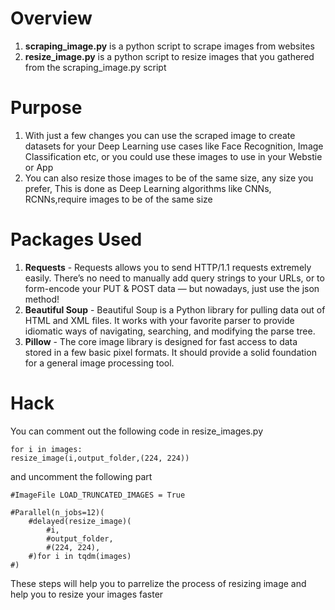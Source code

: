 # Overview

1. **scraping_image.py** is a python script to scrape images from websites
2. **resize_image.py** is a python script to resize images that you gathered from the scraping_image.py script

# Purpose

1. With just a few changes you can use the scraped image to create datasets for your Deep Learning use cases like Face Recognition, Image Classification etc, or you could use these images to use in your Webstie or App
2. You can also resize those images to be of the same size, any size you prefer, This is done as Deep Learning algorithms like CNNs, RCNNs,require images to be of the same size

# Packages Used

1. **Requests** - Requests allows you to send HTTP/1.1 requests extremely easily. There’s no need to manually add query strings to your URLs, or to form-encode your PUT & POST data — but nowadays, just use the json method!
2. **Beautiful Soup** - Beautiful Soup is a Python library for pulling data out of HTML and XML files. It works with your favorite parser to provide idiomatic ways of navigating, searching, and modifying the parse tree.
3. **Pillow** - The core image library is designed for fast access to data stored in a few basic pixel formats. It should provide a solid foundation for a general image processing tool.

# Hack

You can comment out the following code in resize_images.py
``` 
for i in images:
resize_image(i,output_folder,(224, 224))
```
    
and uncomment the following part

``` 
#ImageFile LOAD_TRUNCATED_IMAGES = True
```

```
#Parallel(n_jobs=12)(
    #delayed(resize_image)(
        #i,
        #output_folder,
        #(224, 224),
    #)for i in tqdm(images)
#)
```

These steps will help you to parrelize the process of resizing image and help you to resize your images faster
